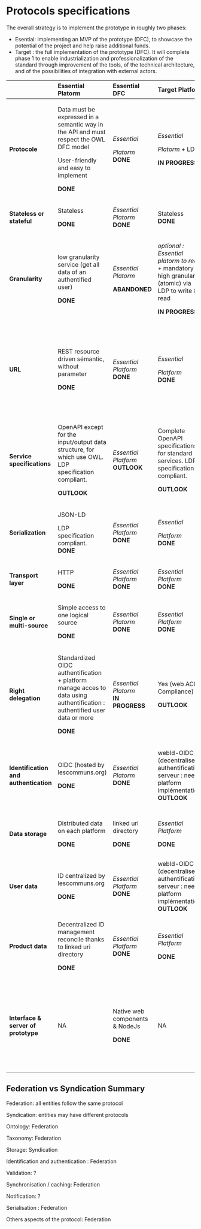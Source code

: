 # Protocols specifications

The overall strategy is to implement the prototype in roughly two phases:

* Esential: implementing an MVP of the prototype \(DFC\), to showcase the potential of the project and help raise additional funds.
* Target : the full implementation of the prototype \(DFC\). It will complete phase 1 to enable industrialization and professionalization of the standard through improvement of the tools, of the technical architecture, and of the possibilities of integration with external actors.

<table>
  <thead>
    <tr>
      <th style="text-align:left"></th>
      <th style="text-align:left">Essential Platorm</th>
      <th style="text-align:left">Essential DFC</th>
      <th style="text-align:left">Target Platform</th>
      <th style="text-align:left">Target DFC</th>
    </tr>
  </thead>
  <tbody>
    <tr>
      <td style="text-align:left"><b>Protocole</b>
      </td>
      <td style="text-align:left">
        <p>Data must be expressed in a semantic way in the API and must respect the
          OWL DFC model</p>
        <p>User-friendly and easy to implement</p>
        <p><b>DONE</b>
        </p>
      </td>
      <td style="text-align:left">
        <p><em>Essential </em>
        </p>
        <p><em>Platorm </em><b>DONE</b>
        </p>
      </td>
      <td style="text-align:left">
        <p><em>Essential </em>
        </p>
        <p><em>Platorm</em> + LDP</p>
        <p><b>IN PROGRESS</b>
        </p>
      </td>
      <td style="text-align:left">
        <p><em>Essential </em>
        </p>
        <p><em>DFC + </em>Full Semantic protocol (LDP + SPARQL)</p>
        <p><b>DONE</b>
        </p>
      </td>
    </tr>
    <tr>
      <td style="text-align:left"><b>Stateless or stateful</b>
      </td>
      <td style="text-align:left">
        <p>Stateless</p>
        <p><b>DONE</b>
        </p>
      </td>
      <td style="text-align:left"><em>Essential Platorm<br /></em><b>DONE</b>
      </td>
      <td style="text-align:left">Stateless<em><br /></em><b>DONE</b>
      </td>
      <td style="text-align:left"><em>Target Platform<br /></em><b>DONE</b>
      </td>
    </tr>
    <tr>
      <td style="text-align:left"><b>Granularity</b>
      </td>
      <td style="text-align:left">
        <p>low granularity service (get all data of an authentified user)</p>
        <p><b>DONE</b>
        </p>
      </td>
      <td style="text-align:left">
        <p><em>Essential Platorm</em>
        </p>
        <p><b>ABANDONED</b>
        </p>
      </td>
      <td style="text-align:left">
        <p><em>optional : Essential platorm to read </em>+ mandatory : high granularity
          (atomic) via LDP to write &amp; read</p>
        <p><b> IN PROGRESS</b>
        </p>
      </td>
      <td style="text-align:left">
        <p>high granularity via LDP</p>
        <p><b>DONE</b>
        </p>
      </td>
    </tr>
    <tr>
      <td style="text-align:left"><b>URL</b>
      </td>
      <td style="text-align:left">
        <p>REST resource driven s&#xE9;mantic, without parameter</p>
        <p><b>DONE</b>
        </p>
      </td>
      <td style="text-align:left"><em>Essential Platform<br /></em><b>DONE</b>
      </td>
      <td style="text-align:left">
        <p><em>Essential </em>
        </p>
        <p><em>Platform</em> 
          <br /><b>DONE</b>
        </p>
      </td>
      <td style="text-align:left">
        <p><em>Target DFC </em>+</p>
        <p>parameters enabling queries (SPARQL or HyperGraphQL)</p>
        <p>SPARQL : <b>DONE</b>
          <br />HyperGraphQL : <b>OUTLOOK</b>
        </p>
      </td>
    </tr>
    <tr>
      <td style="text-align:left"><b>Service specifications</b>
      </td>
      <td style="text-align:left">
        <p>OpenAPI except for the input/output data structure, for which use OWL.
          LDP specification compliant.</p>
        <p><b>OUTLOOK</b>
        </p>
      </td>
      <td style="text-align:left"><em>Essential Platform<br /></em><b>OUTLOOK</b>
      </td>
      <td style="text-align:left">
        <p>Complete OpenAPI specifications for standard services. LDP specification
          compliant.</p>
        <p><b>OUTLOOK</b>
        </p>
      </td>
      <td style="text-align:left">
        <p>SPARQL spec for high granularity service by Query</p>
        <p><b>OUTLOOK</b>
        </p>
      </td>
    </tr>
    <tr>
      <td style="text-align:left"><b>Serialization</b>
      </td>
      <td style="text-align:left">
        <p>JSON-LD</p>
        <p>LDP specification compliant.
          <br /><b>DONE</b>
        </p>
        <p></p>
      </td>
      <td style="text-align:left"><em>Essential Platform<br /></em><b>DONE</b>
      </td>
      <td style="text-align:left">
        <p><em>Essential </em>
        </p>
        <p><em>Platform</em> 
          <br /><b>DONE</b>
        </p>
      </td>
      <td style="text-align:left">
        <p><em>Essential DFC</em> + JSON-LD in the data attribute if HyperGraphQL</p>
        <p><b>OUTLOOK</b>
        </p>
      </td>
    </tr>
    <tr>
      <td style="text-align:left"><b>Transport layer</b>
      </td>
      <td style="text-align:left">
        <p>HTTP</p>
        <p><b>DONE</b>
        </p>
      </td>
      <td style="text-align:left"><em>Essential Platform<br /></em><b>DONE</b>
      </td>
      <td style="text-align:left"><em>Essential Platform<br /></em><b>DONE</b>
      </td>
      <td style="text-align:left"><em>Essential DFC<br /></em><b>DONE</b>
      </td>
    </tr>
    <tr>
      <td style="text-align:left"><b>Single or multi-source</b>
      </td>
      <td style="text-align:left">
        <p>Simple access to one logical source</p>
        <p><b>DONE</b>
        </p>
      </td>
      <td style="text-align:left"><em>Essential Platorm<br /></em><b>DONE</b>
      </td>
      <td style="text-align:left"><em>Essential Platform<br /></em><b>DONE</b>
      </td>
      <td style="text-align:left">
        <p>Query on multiple sources</p>
        <p><b>OUTLOOK</b>
        </p>
      </td>
    </tr>
    <tr>
      <td style="text-align:left"><b>Right delegation</b>
      </td>
      <td style="text-align:left">
        <p>Standardized
          <br />OIDC authentification + platform manage acces to data using authentification
          : authentified user data or more</p>
        <p><b>DONE</b>
        </p>
      </td>
      <td style="text-align:left"><em>Essential Platorm<br /></em><b>IN PROGRESS</b>
      </td>
      <td style="text-align:left">
        <p>Yes (web ACL Compliance)</p>
        <p><b>OUTLOOK</b>
        </p>
      </td>
      <td style="text-align:left">
        <p>Yes (web ACL implementation)</p>
        <p><b>OUTLOOK</b>
        </p>
      </td>
    </tr>
    <tr>
      <td style="text-align:left"><b>Identification and authentication</b>
      </td>
      <td style="text-align:left">
        <p>OIDC (hosted by lescommuns.org)</p>
        <p><b>DONE</b>
        </p>
      </td>
      <td style="text-align:left"><em>Essential Platorm<br /></em><b>DONE</b>
      </td>
      <td style="text-align:left">
        <p>webId-OIDC (decentralised authentification serveur : need platform impl&#xE9;mentation)
          <br
          /><b>OUTLOOK</b>
        </p>
        <p></p>
      </td>
      <td style="text-align:left"><em>Target Platform<br /></em><b>OUTLOOK</b>
      </td>
    </tr>
    <tr>
      <td style="text-align:left"><b>Data storage</b>
      </td>
      <td style="text-align:left">
        <p>Distributed data on each platform</p>
        <p><b>DONE</b>
        </p>
      </td>
      <td style="text-align:left">
        <p>linked uri directory</p>
        <p><b>DONE</b>
        </p>
      </td>
      <td style="text-align:left">
        <p><em>Essential Platform</em>
        </p>
        <p><b>DONE</b>
        </p>
      </td>
      <td style="text-align:left">
        <p><em>Essential DFC</em> +semantic cache</p>
        <p><b>IN PROGRESS</b>
        </p>
      </td>
    </tr>
    <tr>
      <td style="text-align:left"><b>User data</b>
      </td>
      <td style="text-align:left">
        <p>ID centralized by lescommuns.org</p>
        <p><b>DONE</b>
        </p>
      </td>
      <td style="text-align:left"><em>Essential Platform<br /></em><b>DONE</b>
      </td>
      <td style="text-align:left">webId-OIDC (decentralised authentification serveur : need platform impl&#xE9;mentation)
        <br
        /><b>OUTLOOK</b>
      </td>
      <td style="text-align:left"><em>Target Platform<br /></em><b>OUTLOOK</b>
      </td>
    </tr>
    <tr>
      <td style="text-align:left"><b>Product data</b>
      </td>
      <td style="text-align:left">
        <p>Decentralized ID management reconcile thanks to linked uri directory</p>
        <p><b>DONE</b>
        </p>
      </td>
      <td style="text-align:left"><em>Essential Platform<br /></em><b>DONE</b>
      </td>
      <td style="text-align:left">
        <p><em>Essential Platform</em>
        </p>
        <p><b>DONE</b>
        </p>
      </td>
      <td style="text-align:left">
        <p><em>Essential DFC</em>
        </p>
        <p><b>DONE</b>
        </p>
      </td>
    </tr>
    <tr>
      <td style="text-align:left"><b>Interface &amp; server of prototype</b>
      </td>
      <td style="text-align:left">NA</td>
      <td style="text-align:left">
        <p>Native web components &amp; NodeJs</p>
        <p><b>DONE</b>
        </p>
      </td>
      <td style="text-align:left">NA</td>
      <td style="text-align:left">
        <p>Semantic Serveur (Semapps)</p>
        <p>Interface could be React OR Startin&#x2019;blox</p>
        <p>server : <b>DONE</b>
          <br />interface : <b>OUTLOOK</b>
        </p>
      </td>
    </tr>
  </tbody>
</table>

## Federation vs Syndication Summary

Federation: all entities follow the same protocol

Syndication: entities may have different protocols

Ontology: Federation

Taxonomy: Federation

Storage: Syndication

Identification and authentication : Federation

Validation: ?

Synchronisation / caching: Federation

Notification: ?

Serialisation : Federation

Others aspects of the protocol: Federation

